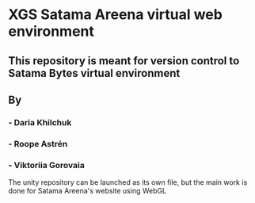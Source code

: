 # XGS Satama Areena virtual web environment

## This repository is meant for version control to Satama Bytes virtual environment

## By
### - Daria Khilchuk
### - Roope Astrén
### - Viktoriia Gorovaia

The unity repository can be launched as its own file, but the main work is done for Satama Areena's website using WebGL
